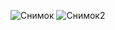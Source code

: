 ![Снимок](https://github.com/Artemoskalenko/Kotlin_Lab3/assets/104527648/1c1c1b5c-f09a-4a17-a99a-5c29a105efbb)
![Снимок2](https://github.com/Artemoskalenko/Kotlin_Lab3/assets/104527648/8ff760da-d502-4ad4-9c2a-bf0e0fc75872)

